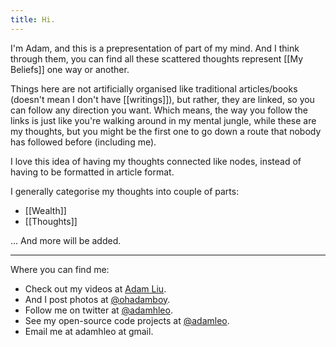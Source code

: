 ```yaml
---
title: Hi.
---
```


I'm Adam, and this is a prepresentation of part of my mind. And I think through them, you can find all these scattered thoughts represent [[My Beliefs]] one way or another.

Things here are not artificially organised like traditional articles/books (doesn't mean I don't have [[writings]]), but rather, they are linked, so you can follow any direction you want. Which means, the way you follow the links is just like you're walking around in my mental jungle, while these are my thoughts, but you might be the first one to go down a route that nobody has followed before (including me).

I love this idea of having my thoughts connected like nodes, instead of having to be formatted in article format.

I generally categorise my thoughts into couple of parts:

- [[Wealth]]
- [[Thoughts]]

... And more will be added.

---

Where you can find me:

- Check out my videos at [Adam Liu](https://www.youtube.com/channel/UCH_HOJeExBZN_9R2LLNUKeA).
- And I post photos at [@ohadamboy](https://www.instagram.com/ohadamboy/).
- Follow me on twitter at [@adamhleo](https://twitter.com/adamhleo).
- See my open-source code projects at [@adamleo](https://github.com/adamleo).
- Email me at adamhleo at gmail.